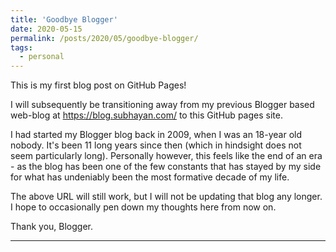 ```yaml
---
title: 'Goodbye Blogger'
date: 2020-05-15
permalink: /posts/2020/05/goodbye-blogger/
tags:
  - personal
---
```


This is my first blog post on GitHub Pages!

I will subsequently be transitioning away from my previous Blogger based web-blog at <https://blog.subhayan.com/> to this GitHub pages site.

I had started my Blogger blog back in 2009, when I was an 18-year old nobody. It's been 11 long years since then (which in hindsight does not seem particularly long). Personally however, this feels like the end of an era - as the blog has been one of the few constants that has stayed by my side for what has undeniably been the most formative decade of my life.

The above URL will still work, but I will not be updating that blog any longer. I hope to occasionally pen down my thoughts here from now on.

Thank you, Blogger.



------
<!--stackedit_data:
eyJoaXN0b3J5IjpbNTYzNDQ4ODI5LDMxODgzMTQ4MV19
-->